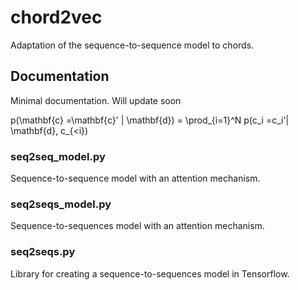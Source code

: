 # chord2vec
Adaptation of the sequence-to-sequence model to chords.

## Documentation 
Minimal documentation. Will update soon

p(\mathbf{c} =\mathbf{c}' | \mathbf{d}) = \prod_{i=1}^N p(c_i =c_i'| \mathbf{d}, c_{<i})

### seq2seq_model.py
Sequence-to-sequence model with an attention mechanism.

### seq2seqs_model.py
Sequence-to-sequences model with an attention mechanism.

### seq2seqs.py
Library for creating a sequence-to-sequences model in Tensorflow.

